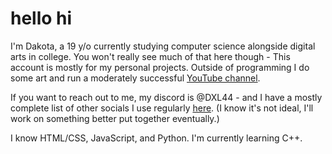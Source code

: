 # hello hi 
I'm Dakota, a 19 y/o currently studying computer science alongside digital arts in college. You won't really see much of that here though - This account is mostly for my personal projects. Outside of programming I do some art and run a moderately successful [YouTube channel](https://youtube.com/@dxl44).

If you want to reach out to me, my discord is @DXL44 - and I have a mostly complete list of other socials I use regularly [here](https://dxl44.tumblr.com/links). (I know it's not ideal, I'll work on something better put together eventually.)

I know HTML/CSS, JavaScript, and Python. I'm currently learning C++.

